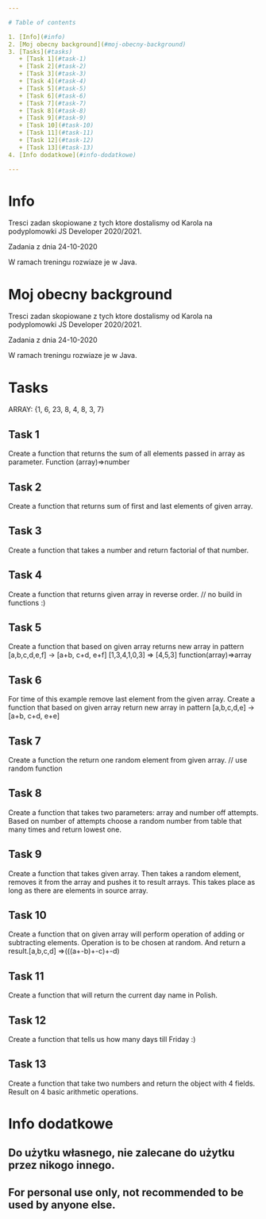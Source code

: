 ```yaml
---

# Table of contents

1. [Info](#info)
2. [Moj obecny background](#moj-obecny-background)
3. [Tasks](#tasks)
   + [Task 1](#task-1)
   + [Task 2](#task-2)
   + [Task 3](#task-3)
   + [Task 4](#task-4)
   + [Task 5](#task-5)
   + [Task 6](#task-6)
   + [Task 7](#task-7)
   + [Task 8](#task-8)
   + [Task 9](#task-9)
   + [Task 10](#task-10)
   + [Task 11](#task-11)
   + [Task 12](#task-12)
   + [Task 13](#task-13)
4. [Info dodatkowe](#info-dodatkowe)

---
```


# Info

Tresci zadan skopiowane z tych ktore dostalismy od Karola na podyplomowki JS Developer 2020/2021.

Zadania z dnia 24-10-2020

W ramach treningu rozwiaze je w Java.

# Moj obecny background

Tresci zadan skopiowane z tych ktore dostalismy od Karola na podyplomowki JS Developer 2020/2021.

Zadania z dnia 24-10-2020

W ramach treningu rozwiaze je w Java.


# Tasks

ARRAY: {1, 6, 23, 8, 4, 8, 3, 7}

## Task 1

Create a function that returns the sum of all elements passed in array as parameter. Function (array)=>number

## Task 2

Create a function that returns sum of first and last elements of given array.

## Task 3

Create a function that takes a number and return factorial of that number.

## Task 4

Create a function that returns given array in reverse order. // no build in functions :)

## Task 5

Create a function that based on given array returns new array in pattern [a,b,c,d,e,f] -> [a+b, c+d, e+f]    [1,3,4,1,0,3] => [4,5,3] function(array)=>array

## Task 6

For time of this example remove last element from the given array. Create a function that based on given array return new array in pattern [a,b,c,d,e] -> [a+b, c+d, e+e]

## Task 7

Create a function the return one random element from given array. // use random function

## Task 8

Create a function that takes two parameters: array and number off attempts. Based on number of attempts choose a random number from table that many times and return lowest one.

## Task 9

Create a function that takes given array. Then takes a random element, removes it from the array and pushes it to result arrays. This takes place as long as there are elements in source array.

## Task 10

Create a function that on given array will perform operation of adding or subtracting elements. Operation is to be chosen at random. And return a result.[a,b,c,d] =>(((a+-b)+-c)+-d)

## Task 11

Create a function that will return the current day name in Polish.

## Task 12

Create a function that tells us how many days till Friday :)

## Task 13

Create a function that take two numbers and return the object with 4 fields. Result on 4 basic arithmetic operations.

# Info dodatkowe

## Do użytku własnego, nie zalecane do użytku przez nikogo innego.

## For personal use only, not recommended to be used by anyone else.

